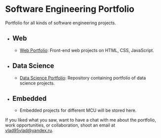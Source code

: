 # Software Engineering Portfolio
Portfolio for all kinds of software engineering projects. 

- ## Web
  - [Web Portfolio](https://github.com/Vlad95vlad/Web-Portfolio): Front-end web projects on HTML, CSS, JavaScript.

- ## Data Science
  - [Data Science Portfolio](https://github.com/Vlad95vlad/Data-Science-Portfolio): Repository containing portfolio of data science projects.

- ## Embedded
  - Embedded projects for different MCU will be stored here.
  
If you liked what you saw, want to have a chat with me about the portfolio, work opportunities, or collaboration, shoot an email at vlad95vlad@yandex.ru.

